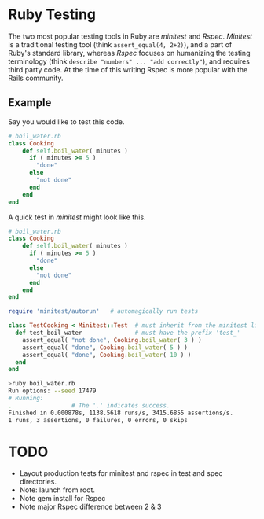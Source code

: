 # Ruby Testing

The two most popular testing tools in Ruby are *minitest* and *Rspec*.  *Minitest* is a traditional testing tool (think `assert_equal(4, 2+2)`), and a part of Ruby's standard library, whereas *Rspec* focuses on humanizing the testing terminology (think `describe "numbers" ... "add correctly"`), and requires third party code. At the time of this writing Rspec is more popular with the Rails community.

## Example
Say you would like to test this code.
```ruby
# boil_water.rb
class Cooking
    def self.boil_water( minutes )
      if ( minutes >= 5 )
        "done"
      else
        "not done"
      end
    end
end
```

A quick test in *minitest* might look like this.
```ruby
# boil_water.rb
class Cooking
    def self.boil_water( minutes )
      if ( minutes >= 5 )
        "done"
      else
        "not done"
      end
    end
end

require 'minitest/autorun'   # automagically run tests

class TestCooking < Minitest::Test  # must inherit from the minitest library
  def test_boil_water               # must have the prefix 'test_'
    assert_equal( "not done", Cooking.boil_water( 3 ) )
    assert_equal( "done", Cooking.boil_water( 5 ) )
    assert_equal( "done", Cooking.boil_water( 10 ) )
  end
end
```
```sh
>ruby boil_water.rb
Run options: --seed 17479
# Running:
.                 # The '.' indicates success.
Finished in 0.000878s, 1138.5618 runs/s, 3415.6855 assertions/s.
1 runs, 3 assertions, 0 failures, 0 errors, 0 skips
```
# TODO 
 * Layout production tests for minitest and rspec
   in test and spec directories.
 * Note: launch from root.
 * Note gem install for Rspec
 * Note major Rspec difference between 2 & 3



